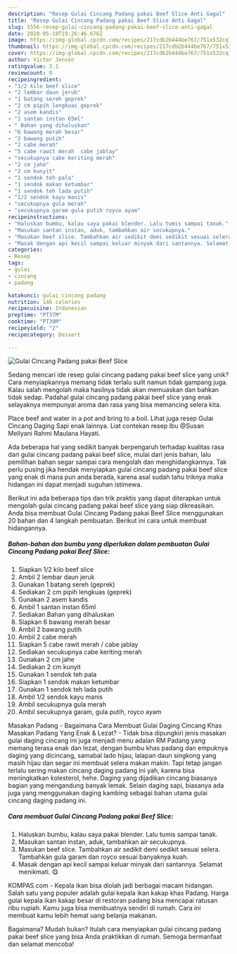 ```yaml
---
description: "Resep Gulai Cincang Padang pakai Beef Slice Anti Gagal"
title: "Resep Gulai Cincang Padang pakai Beef Slice Anti Gagal"
slug: 5556-resep-gulai-cincang-padang-pakai-beef-slice-anti-gagal
date: 2020-05-10T19:26:46.676Z
image: https://img-global.cpcdn.com/recipes/217cdb2b444be767/751x532cq70/gulai-cincang-padang-pakai-beef-slice-foto-resep-utama.jpg
thumbnail: https://img-global.cpcdn.com/recipes/217cdb2b444be767/751x532cq70/gulai-cincang-padang-pakai-beef-slice-foto-resep-utama.jpg
cover: https://img-global.cpcdn.com/recipes/217cdb2b444be767/751x532cq70/gulai-cincang-padang-pakai-beef-slice-foto-resep-utama.jpg
author: Victor Jensen
ratingvalue: 3.1
reviewcount: 9
recipeingredient:
- "1/2 kilo beef slice"
- "2 lembar daun jeruk"
- "1 batang sereh geprek"
- "2 cm pipih lengkuas geprek"
- "2 asem kandis"
- "1 santan instan 65ml"
- " Bahan yang dihaluskan"
- "6 bawang merah besar"
- "2 bawang putih"
- "2 cabe merah"
- "5 cabe rawit merah  cabe jablay"
- "secukupnya cabe keriting merah"
- "2 cm jahe"
- "2 cm kunyit"
- "1 sendok teh pala"
- "1 sendok makan ketumbar"
- "1 sendok teh lada putih"
- "1/2 sendok kayu manis"
- "secukupnya gula merah"
- "secukupnya garam gula putih royco ayam"
recipeinstructions:
- "Haluskan bumbu, kalau saya pakai blender. Lalu tumis sampai tanak."
- "Masukan santan instan, aduk, tambahkan air secukupnya."
- "Masukan beef slice. Tambahkan air sedikit demi sedikit sesuai selera. Tambahkan gula garam dan royco sesuai banyaknya kuah."
- "Masak dengan api kecil sampai keluar minyak dari santannya. Selamat menikmati. 😋"
categories:
- Resep
tags:
- gulai
- cincang
- padang

katakunci: gulai cincang padang 
nutrition: 146 calories
recipecuisine: Indonesian
preptime: "PT37M"
cooktime: "PT39M"
recipeyield: "2"
recipecategory: Dessert

---
```



![Gulai Cincang Padang pakai Beef Slice](https://img-global.cpcdn.com/recipes/217cdb2b444be767/751x532cq70/gulai-cincang-padang-pakai-beef-slice-foto-resep-utama.jpg)

Sedang mencari ide resep gulai cincang padang pakai beef slice yang unik? Cara menyiapkannya memang tidak terlalu sulit namun tidak gampang juga. Kalau salah mengolah maka hasilnya tidak akan memuaskan dan bahkan tidak sedap. Padahal gulai cincang padang pakai beef slice yang enak selayaknya mempunyai aroma dan rasa yang bisa memancing selera kita.

Place beef and water in a pot and bring to a boil. Lihat juga resep Gulai Cincang Daging Sapi enak lainnya. Liat contekan resep Ibu @Susan Mellyani Rahmi Maulana Hayati.

Ada beberapa hal yang sedikit banyak berpengaruh terhadap kualitas rasa dari gulai cincang padang pakai beef slice, mulai dari jenis bahan, lalu pemilihan bahan segar sampai cara mengolah dan menghidangkannya. Tak perlu pusing jika hendak menyiapkan gulai cincang padang pakai beef slice yang enak di mana pun anda berada, karena asal sudah tahu triknya maka hidangan ini dapat menjadi suguhan istimewa.


Berikut ini ada beberapa tips dan trik praktis yang dapat diterapkan untuk mengolah gulai cincang padang pakai beef slice yang siap dikreasikan. Anda bisa membuat Gulai Cincang Padang pakai Beef Slice menggunakan 20 bahan dan 4 langkah pembuatan. Berikut ini cara untuk membuat hidangannya.

<!--inarticleads1-->

##### Bahan-bahan dan bumbu yang diperlukan dalam pembuatan Gulai Cincang Padang pakai Beef Slice:

1. Siapkan 1/2 kilo beef slice
1. Ambil 2 lembar daun jeruk
1. Gunakan 1 batang sereh (geprek)
1. Sediakan 2 cm pipih lengkuas (geprek)
1. Gunakan 2 asem kandis
1. Ambil 1 santan instan 65ml
1. Sediakan  Bahan yang dihaluskan
1. Siapkan 6 bawang merah besar
1. Ambil 2 bawang putih
1. Ambil 2 cabe merah
1. Siapkan 5 cabe rawit merah / cabe jablay
1. Sediakan secukupnya cabe keriting merah
1. Gunakan 2 cm jahe
1. Sediakan 2 cm kunyit
1. Gunakan 1 sendok teh pala
1. Siapkan 1 sendok makan ketumbar
1. Gunakan 1 sendok teh lada putih
1. Ambil 1/2 sendok kayu manis
1. Ambil secukupnya gula merah
1. Ambil secukupnya garam, gula putih, royco ayam


Masakan Padang - Bagaimana Cara Membuat Gulai Daging Cincang Khas Masakan Padang Yang Enak &amp; Lezat? - Tidak bisa dipungkiri jenis masakan gulai daging cincang ini juga menjadi menu adalan RM Padang yang memang terasa enak dan lezat, dengan bumbu khas padang dan empuknya daging yang dicincang, samabal lado hijau, lalapan daun singkong yang masih hijau dan segar ini membuat selera makan makin. Tapi tetap jangan terlalu sering makan cincang daging padang ini yah, karena bisa meningkatkan kolesterol, hehe. Daging yang dijadikan cincang biasanya bagian yang mengandung banyak lemak. Selain daging sapi, biasanya ada juga yang menggunakan daging kambing sebagai bahan utama gulai cincang daging padang ini. 

<!--inarticleads2-->

##### Cara membuat Gulai Cincang Padang pakai Beef Slice:

1. Haluskan bumbu, kalau saya pakai blender. Lalu tumis sampai tanak.
1. Masukan santan instan, aduk, tambahkan air secukupnya.
1. Masukan beef slice. Tambahkan air sedikit demi sedikit sesuai selera. Tambahkan gula garam dan royco sesuai banyaknya kuah.
1. Masak dengan api kecil sampai keluar minyak dari santannya. Selamat menikmati. 😋


KOMPAS.com - Kepala ikan bisa diolah jadi berbagai macam hidangan. Salah satu yang populer adalah gulai kepala ikan kakap khas Padang. Harga gulai kepala ikan kakap besar di restoran padang bisa mencapai ratusan ribu rupiah. Kamu juga bisa membuatnya sendiri di rumah. Cara ini membuat kamu lebih hemat uang belanja makanan. 

Bagaimana? Mudah bukan? Itulah cara menyiapkan gulai cincang padang pakai beef slice yang bisa Anda praktikkan di rumah. Semoga bermanfaat dan selamat mencoba!

